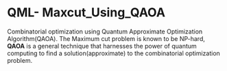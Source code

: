 # QML- Maxcut_Using_QAOA
Combinatorial optimization using Quantum Approximate Optimization Algorithm(QAOA). 
The Maximum cut problem is known to be NP-hard, **QAOA** is a general technique that harnesses the power of quantum computing to find a solution(approximate) to the combinatorial optimization problem.
